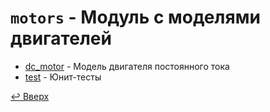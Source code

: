 # `motors` - Модуль с моделями двигателей

* [dc_motor](dc_motor.py) - Модель двигателя постоянного тока
* [test](test) - Юнит-тесты

[↩️ Вверх](..)